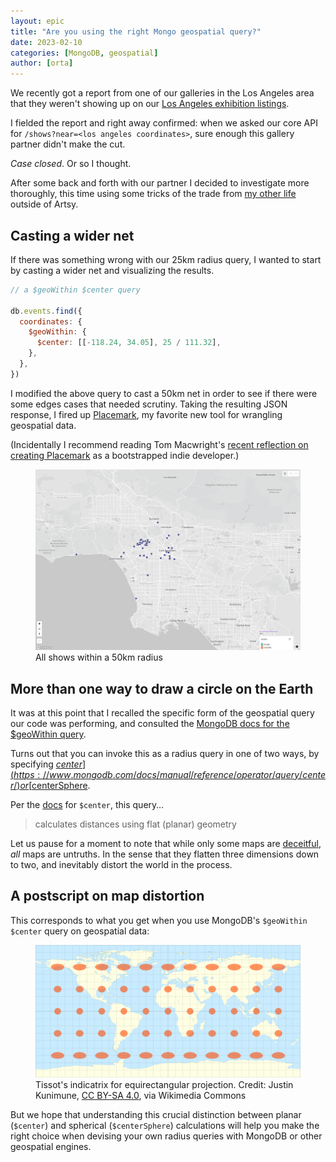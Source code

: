 ```yaml
---
layout: epic
title: "Are you using the right Mongo geospatial query?"
date: 2023-02-10
categories: [MongoDB, geospatial]
author: [orta]
---
```


We recently got a report from one of our galleries in the Los Angeles area that
they weren't showing up on our
[Los Angeles exhibition listings](https://www.artsy.net/shows/los-angeles-ca-usa).

I fielded the report and right away confirmed: when we asked our core API for
`/shows?near=<los angeles coordinates>`, sure enough this gallery partner didn't
make the cut.

_Case closed_. Or so I thought.

<!-- more -->

After some back and forth with our partner I decided to investigate more
thoroughly, this time using some tricks of the trade from
[my other life](https://www.anandarooproy.com) outside of Artsy.

## Casting a wider net

If there was something wrong with our 25km radius query, I wanted to start by
casting a wider net and visualizing the results.

```js
// a $geoWithin $center query

db.events.find({
  coordinates: {
    $geoWithin: {
      $center: [[-118.24, 34.05], 25 / 111.32],
    },
  },
})
```


I modified the above query to cast a 50km net in order to see if there were some
edges cases that needed scrutiny. Taking the resulting JSON response, I fired up
[Placemark](https://www.placemark.io/), my favorite new tool for wrangling
geospatial data.

(Incidentally I recommend reading Tom Macwright's
[recent reflection on creating Placemark](https://macwright.com/2023/01/28/placemark.html)
as a bootstrapped indie developer.)

<figure class="illustration">
  <img
    src="/images/2023-02-10-mongo-geospatial-queries/1.png"
    alt="Screenshot of a visualization in Placemark showing Los Angeles area exhibitions within a 50km radius."
  />
  <figcaption>All shows within a 50km radius</figcaption>
</figure>


## More than one way to draw a circle on the Earth

It was at this point that I recalled the specific form of the geospatial query
our code was performing, and consulted the
[MongoDB docs for the $geoWithin query](https://www.mongodb.com/docs/manual/reference/operator/query/geoWithin/).

Turns out that you can invoke this as a radius query in one of two ways, by
specifying
[$center](https://www.mongodb.com/docs/manual/reference/operator/query/center/)
or
[$centerSphere](https://www.mongodb.com/docs/manual/reference/operator/query/centerSphere/).

Per the
[docs](https://www.mongodb.com/docs/manual/reference/operator/query/center/#behavior)
for `$center`, this query…

> calculates distances using flat (planar) geometry

Let us pause for a moment to note that while only some maps are
[deceitful](https://press.uchicago.edu/ucp/books/book/chicago/H/bo27400568.html),
_all_ maps are untruths. In the sense that they flatten three dimensions down to
two, and inevitably distort the world in the process.


## A postscript on map distortion
This corresponds to what you get when you use MongoDB's `$geoWithin` `$center`
query on geospatial data:

<figure class="illustration">
  <img
    src="/images/2023-02-10-mongo-geospatial-queries/7.png"
    alt="Tissot's indicatrix for equirectangular projection"
  />
  <figcaption>Tissot's indicatrix for equirectangular projection. Credit: Justin Kunimune, <a href="https://creativecommons.org/licenses/by-sa/4.0">CC BY-SA 4.0</a>, via Wikimedia Commons</figcaption>
</figure>


But we hope that understanding this crucial distinction between planar
(`$center`) and spherical (`$centerSphere`) calculations will help you make the
right choice when devising your own radius queries with MongoDB or other
geospatial engines.
